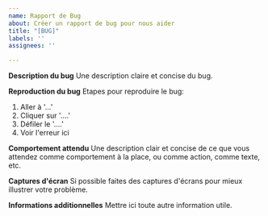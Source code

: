 ```yaml
---
name: Rapport de Bug
about: Créer un rapport de bug pour nous aider
title: "[BUG]"
labels: ''
assignees: ''

---
```


**Description du bug**
Une description claire et concise du bug.

**Reproduction du bug**
Etapes pour reproduire le bug:
1. Aller à '...'
2. Cliquer sur '....'
3. Défiler le '....'
4. Voir l'erreur ici

**Comportement attendu**
Une description clair et concise de ce que vous attendez comme comportement à la place, ou comme action, comme texte, etc.

**Captures d'écran**
Si possible faites des captures d'écrans pour mieux illustrer votre problème.

**Informations additionnelles**
Mettre ici toute autre information utile.
